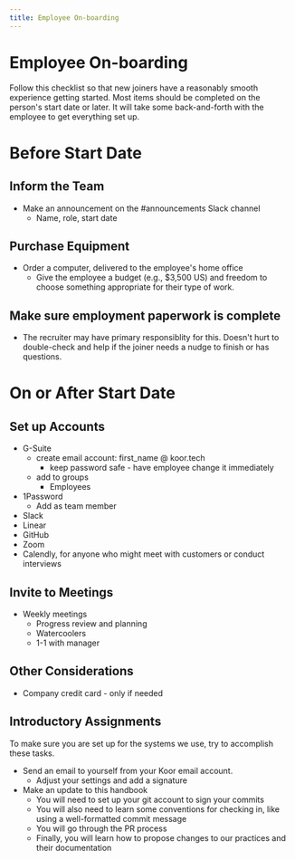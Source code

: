```yaml
---
title: Employee On-boarding
---
```


# Employee On-boarding

Follow this checklist so that new joiners have a reasonably smooth experience getting started. Most items should be completed on the person's start date or later. It will take some back-and-forth with the employee to get everything set up.

# Before Start Date

## Inform the Team

- Make an announcement on the #announcements Slack channel
  - Name, role, start date

## Purchase Equipment

- Order a computer, delivered to the employee's home office
  - Give the employee a budget (e.g., $3,500 US) and freedom to choose something appropriate for their type of work.

## Make sure employment paperwork is complete

- The recruiter may have primary responsiblity for this. Doesn't hurt to double-check and help if the joiner needs a nudge to finish or has questions.

# On or After Start Date

## Set up Accounts

- G-Suite
  - create email account: first_name @ koor.tech
    - keep password safe - have employee change it immediately
  - add to groups
    - Employees
- 1Password
  - Add as team member
- Slack
- Linear
- GitHub
- Zoom
- Calendly, for anyone who might meet with customers or conduct interviews

## Invite to Meetings

- Weekly meetings
  - Progress review and planning
  - Watercoolers
  - 1-1 with manager

## Other Considerations

- Company credit card - only if needed

## Introductory Assignments

To make sure you are set up for the systems we use, try to accomplish these tasks.

- Send an email to yourself from your Koor email account.
  - Adjust your settings and add a signature
- Make an update to this handbook
  - You will need to set up your git account to sign your commits
  - You will also need to learn some conventions for checking in, like using a well-formatted commit message
  - You will go through the PR process
  - Finally, you will learn how to propose changes to our practices and their documentation
